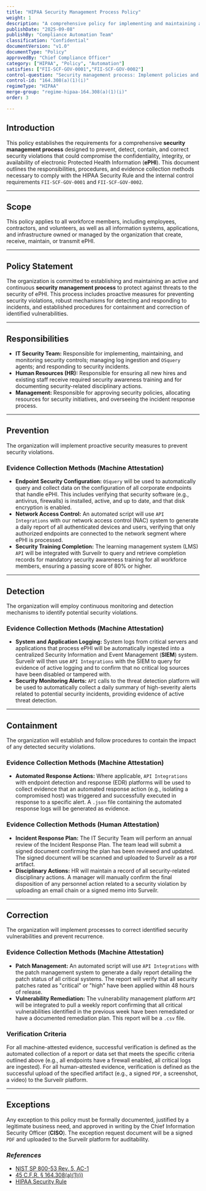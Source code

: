 ```yaml
---
title: "HIPAA Security Management Process Policy"
weight: 1
description: "A comprehensive policy for implementing and maintaining a security management process to protect ePHI, in compliance with 45 C.F.R. § 164.308(a)(1)(i) and internal control requirements."
publishDate: "2025-09-08"
publishBy: "Compliance Automation Team"
classification: "Confidential"
documentVersion: "v1.0"
documentType: "Policy"
approvedBy: "Chief Compliance Officer"
category: ["HIPAA", "Policy", "Automation"]
satisfies: ["FII-SCF-GOV-0001","FII-SCF-GOV-0002"]
control-question: "Security management process: Implement policies and procedures to prevent, detect, contain, and correct security violations."
control-id: "164.308(a)(1)(i)"
regimeType: "HIPAA"
merge-group: "regime-hipaa-164.308(a)(1)(i)"
order: 3

---
```


## Introduction

This policy establishes the requirements for a comprehensive **security management process** designed to prevent, detect, contain, and correct security violations that could compromise the confidentiality, integrity, or availability of electronic Protected Health Information (**ePHI**). This document outlines the responsibilities, procedures, and evidence collection methods necessary to comply with the HIPAA Security Rule and the internal control requirements `FII-SCF-GOV-0001` and `FII-SCF-GOV-0002`.

-----

## Scope

This policy applies to all workforce members, including employees, contractors, and volunteers, as well as all information systems, applications, and infrastructure owned or managed by the organization that create, receive, maintain, or transmit ePHI.

-----

## Policy Statement

The organization is committed to establishing and maintaining an active and continuous **security management process** to protect against threats to the security of ePHI. This process includes proactive measures for preventing security violations, robust mechanisms for detecting and responding to incidents, and established procedures for containment and correction of identified vulnerabilities.

-----

## Responsibilities

  * **IT Security Team:** Responsible for implementing, maintaining, and monitoring security controls; managing log ingestion and `OSquery` agents; and responding to security incidents.
  * **Human Resources (HR):** Responsible for ensuring all new hires and existing staff receive required security awareness training and for documenting security-related disciplinary actions.
  * **Management:** Responsible for approving security policies, allocating resources for security initiatives, and overseeing the incident response process.

-----

## Prevention

The organization will implement proactive security measures to prevent security violations.

### Evidence Collection Methods (Machine Attestation)

  * **Endpoint Security Configuration:** `OSquery` will be used to automatically query and collect data on the configuration of all corporate endpoints that handle ePHI. This includes verifying that security software (e.g., antivirus, firewalls) is installed, active, and up to date, and that disk encryption is enabled.
  * **Network Access Control:** An automated script will use `API Integrations` with our network access control (NAC) system to generate a daily report of all authenticated devices and users, verifying that only authorized endpoints are connected to the network segment where ePHI is processed.
  * **Security Training Completion:** The learning management system (LMS) `API` will be integrated with Surveilr to query and retrieve completion records for mandatory security awareness training for all workforce members, ensuring a passing score of 80% or higher.

-----

## Detection

The organization will employ continuous monitoring and detection mechanisms to identify potential security violations.

### Evidence Collection Methods (Machine Attestation)

  * **System and Application Logging:** System logs from critical servers and applications that process ePHI will be automatically ingested into a centralized Security Information and Event Management (**SIEM**) system. Surveilr will then use `API Integrations` with the SIEM to query for evidence of active logging and to confirm that no critical log sources have been disabled or tampered with.
  * **Security Monitoring Alerts:** `API` calls to the threat detection platform will be used to automatically collect a daily summary of high-severity alerts related to potential security incidents, providing evidence of active threat detection.

-----

## Containment

The organization will establish and follow procedures to contain the impact of any detected security violations.

### Evidence Collection Methods (Machine Attestation)

  * **Automated Response Actions:** Where applicable, `API Integrations` with endpoint detection and response (EDR) platforms will be used to collect evidence that an automated response action (e.g., isolating a compromised host) was triggered and successfully executed in response to a specific alert. A `.json` file containing the automated response logs will be generated as evidence.

### Evidence Collection Methods (Human Attestation)

  * **Incident Response Plan:** The IT Security Team will perform an annual review of the Incident Response Plan. The team lead will submit a signed document confirming the plan has been reviewed and updated. The signed document will be scanned and uploaded to Surveilr as a `PDF` artifact.
  * **Disciplinary Actions:** HR will maintain a record of all security-related disciplinary actions. A manager will manually confirm the final disposition of any personnel action related to a security violation by uploading an email chain or a signed memo into Surveilr.

-----

## Correction

The organization will implement processes to correct identified security vulnerabilities and prevent recurrence.

### Evidence Collection Methods (Machine Attestation)

  * **Patch Management:** An automated script will use `API Integrations` with the patch management system to generate a daily report detailing the patch status of all critical systems. The report will verify that all security patches rated as "critical" or "high" have been applied within 48 hours of release.
  * **Vulnerability Remediation:** The vulnerability management platform `API` will be integrated to pull a weekly report confirming that all critical vulnerabilities identified in the previous week have been remediated or have a documented remediation plan. This report will be a `.csv` file.

### Verification Criteria

For all machine-attested evidence, successful verification is defined as the automated collection of a report or data set that meets the specific criteria outlined above (e.g., all endpoints have a firewall enabled, all critical logs are ingested). For all human-attested evidence, verification is defined as the successful upload of the specified artifact (e.g., a signed `PDF`, a screenshot, a video) to the Surveilr platform.

-----

## Exceptions

Any exception to this policy must be formally documented, justified by a legitimate business need, and approved in writing by the Chief Information Security Officer (**CISO**). The exception request document will be a signed `PDF` and uploaded to the Surveilr platform for auditability.

### *References*

  * [NIST SP 800-53 Rev. 5, AC-1](https://csrc.nist.gov/publications/detail/sp/800-53/rev-5/final)
  * [45 C.F.R. § 164.308(a)(1)(i)](https://www.ecfr.gov/current/title-45/subtitle-A/subchapter-C/part-164/subpart-C/section-164.308)
  * [HIPAA Security Rule](https://www.hhs.gov/hipaa/for-professionals/security/index.html)